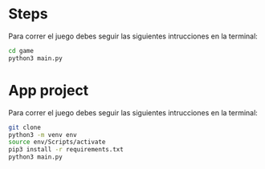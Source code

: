 # Steps

Para correr el juego debes seguir las siguientes intrucciones en la terminal: 

```sh
cd game
python3 main.py
```

# App project

Para correr el juego debes seguir las siguientes intrucciones en la terminal: 

```sh
git clone
python3 -m venv env
source env/Scripts/activate
pip3 install -r requirements.txt
python3 main.py
```